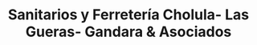 ---
title: "Sanitarios y Ferretería Cholula- Las Gueras- Gandara & Asociados"
url: /cholula-puebla/sanitarios-y-ferreteria-cholula-las-gueras-gandara-und-asociados/
shop: hardware
---